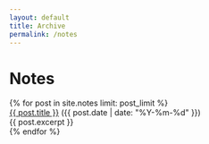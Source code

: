 ```yaml
---
layout: default
title: Archive
permalink: /notes
---
```


<div>
  <div class="post-heading">
    <h1 class="post-title">Notes</h1>
  </div>
  {% for post in site.notes limit: post_limit %}
  <div class="list-entry">
    <div><a class="internal-link" href="{{ post.url }}">{{ post.title }}</a> <span class="faded">({{ post.date | date: "%Y-%m-%d" }})</span></div>
    <div>{{ post.excerpt }}</div>
  </div>
  {% endfor %}
  <br>
</div>
